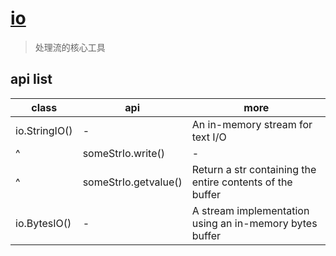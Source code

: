 # [io](https://docs.python.org/zh-cn/3/library/io.html)

> 处理流的核心工具

## api list

| class         | api                  | more                                                      |
| ------------- | -------------------- | --------------------------------------------------------- |
| io.StringIO() | -                    | An in-memory stream for text I/O                          |
| ^             | someStrIo.write()    | -                                                         |
| ^             | someStrIo.getvalue() | Return a str containing the entire contents of the buffer |
| io.BytesIO()  | -                    | A stream implementation using an in-memory bytes buffer   |
